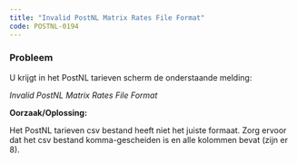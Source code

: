 ```yaml
---
title: "Invalid PostNL Matrix Rates File Format"
code: POSTNL-0194
---
```



<p><h3>Probleem</h3></p><p>U krijgt in het PostNL tarieven scherm de onderstaande melding:</p><p><em>Invalid PostNL Matrix Rates File Format</em></p><p><strong>Oorzaak/Oplossing:</strong></p><p>Het PostNL tarieven csv bestand heeft niet het juiste formaat. Zorg ervoor dat het csv bestand komma-gescheiden is en alle kolommen bevat (zijn er 8).</p>
